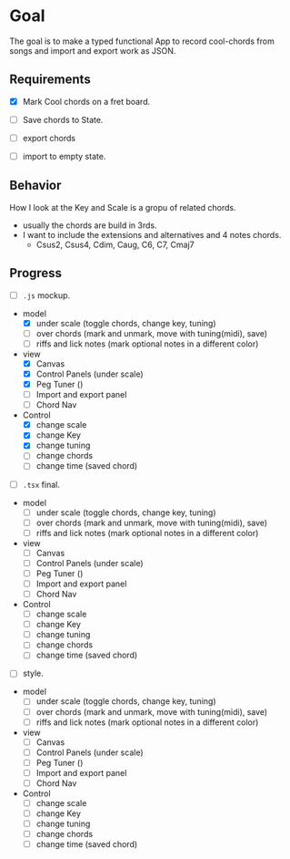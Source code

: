 # Goal

The goal is to make a typed functional App to record cool-chords from songs and import and export work as JSON.

## Requirements

- [x] Mark Cool chords on a fret board.

- [ ] Save chords to State.

- [ ] export chords

- [ ] import to empty state.

## Behavior

How I look at the Key and Scale is a gropu of related chords.
- usually the chords are build in 3rds.
- I want to include the extensions and alternatives and 4 notes chords.
    - Csus2, Csus4, Cdim, Caug, C6, C7, Cmaj7

## Progress

- [ ] `.js` mockup.
* model
    - [x] under scale (toggle chords, change key, tuning)
    - [ ] over chords (mark and unmark, move with tuning(midi), save)
    - [ ] riffs and lick notes (mark optional notes in a different color)
* view
    - [x] Canvas
    - [x] Control Panels (under scale)
    - [x] Peg Tuner ()
    - [ ] Import and export panel
    - [ ] Chord Nav
* Control
    - [x] change scale
    - [x] change Key
    - [x] change tuning
    - [ ] change chords
    - [ ] change time (saved chord)

- [ ] `.tsx` final.
* model
    - [ ] under scale (toggle chords, change key, tuning)
    - [ ] over chords (mark and unmark, move with tuning(midi), save)
    - [ ] riffs and lick notes (mark optional notes in a different color)
* view
    - [ ] Canvas
    - [ ] Control Panels (under scale)
    - [ ] Peg Tuner ()
    - [ ] Import and export panel
    - [ ] Chord Nav
* Control
    - [ ] change scale
    - [ ] change Key
    - [ ] change tuning
    - [ ] change chords
    - [ ] change time (saved chord)

- [ ] style.
* model
    - [ ] under scale (toggle chords, change key, tuning)
    - [ ] over chords (mark and unmark, move with tuning(midi), save)
    - [ ] riffs and lick notes (mark optional notes in a different color)
* view
    - [ ] Canvas
    - [ ] Control Panels (under scale)
    - [ ] Peg Tuner ()
    - [ ] Import and export panel
    - [ ] Chord Nav
* Control
    - [ ] change scale
    - [ ] change Key
    - [ ] change tuning
    - [ ] change chords
    - [ ] change time (saved chord)